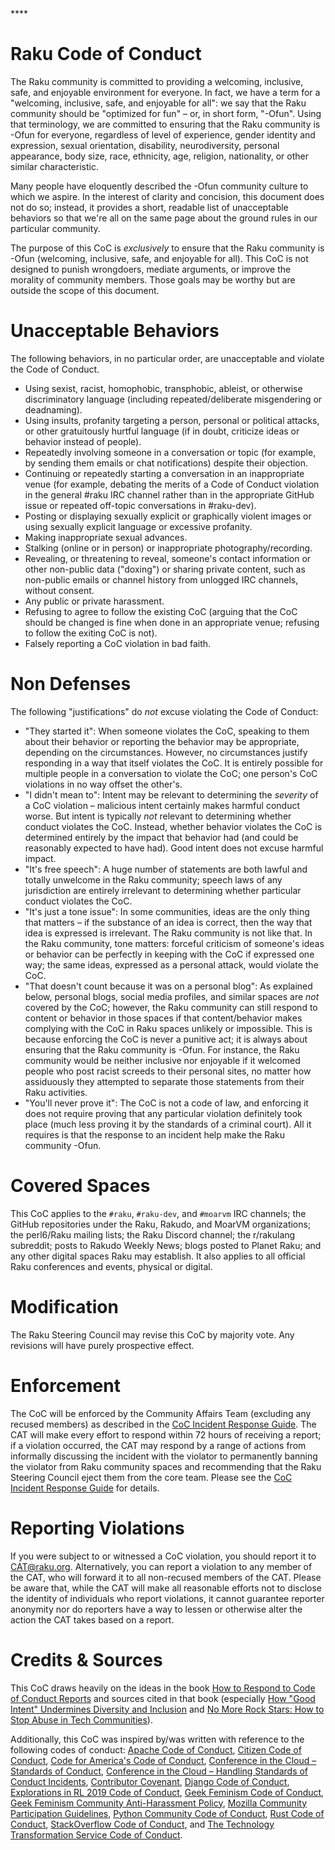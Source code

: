 <!-- This is a copy created for the sole purpose of being rendered -->
<!-- correctly on the web, which didn't happen with the other file, -->
<!-- for some reasons I can't really fathom -->****

Raku Code of Conduct
====================

The Raku community is committed to providing a welcoming, inclusive,
safe, and enjoyable environment for everyone.  In fact, we have a term
for a "welcoming, inclusive, safe, and enjoyable for all": we say that
the Raku community should be "optimized for fun" – or, in short form,
"-Ofun".  Using that terminology, we are committed to ensuring that the
Raku community is -Ofun for everyone, regardless of level of experience,
gender identity and expression, sexual orientation, disability,
neurodiversity, personal appearance, body size, race, ethnicity, age,
religion, nationality, or other similar characteristic.

Many people have eloquently described the -Ofun community culture to
which we aspire.  In the interest of clarity and concision, this
document does not do so; instead, it provides a short, readable list
of unacceptable behaviors so that we're all on the same page about the
ground rules in our particular community.

The purpose of this CoC is _exclusively_ to ensure that the Raku
community is -Ofun (welcoming, inclusive, safe, and enjoyable for all).
This CoC is not designed to punish wrongdoers, mediate arguments, or
improve the morality of community members.  Those goals may be worthy
but are outside the scope of this document.

Unacceptable Behaviors
======================

The following behaviors, in no particular order, are unacceptable and
violate the Code of Conduct.

* Using sexist, racist, homophobic, transphobic, ableist, or otherwise
  discriminatory language (including repeated/deliberate misgendering or
  deadnaming).
* Using insults, profanity targeting a person, personal or political
  attacks, or other gratuitously hurtful language (if in doubt,
  criticize ideas or behavior instead of people).
* Repeatedly involving someone in a conversation or topic (for example,
  by sending them emails or chat notifications) despite their
  objection.
* Continuing or repeatedly starting a conversation in an inappropriate
  venue (for example, debating the merits of a Code of Conduct violation
  in the general #raku IRC channel rather than in the appropriate GitHub
  issue or repeated off-topic conversations in #raku-dev).
* Posting or displaying sexually explicit or graphically violent images
  or using sexually explicit language or excessive profanity.
* Making inappropriate sexual advances.
* Stalking (online or in person) or inappropriate photography/recording.
* Revealing, or threatening to reveal, someone's contact information or
  other non-public data ("doxing") or sharing private content, such as
  non-public emails or channel history from unlogged IRC channels,
  without consent.
* Any public or private harassment.
* Refusing to agree to follow the existing CoC (arguing that the CoC
  should be changed is fine when done in an appropriate venue; refusing
  to follow the exiting CoC is not).
* Falsely reporting a CoC violation in bad faith.

Non Defenses
============

The following "justifications" do _not_ excuse violating the Code of
Conduct:

* "They started it": When someone violates the CoC, speaking to them
  about their behavior or reporting the behavior may be appropriate,
  depending on the circumstances.  However, no circumstances justify
  responding in a way that itself violates the CoC.  It is entirely
  possible for multiple people in a conversation to violate the CoC;
  one person's CoC violations in no way offset the other's.
* "I didn't mean to": Intent may be relevant to determining the
  _severity_ of a CoC violation – malicious intent certainly makes
  harmful conduct worse.  But intent is typically _not_ relevant to
  determining whether conduct violates the CoC.  Instead, whether
  behavior violates the CoC is determined entirely by the impact that
  behavior had (and could be reasonably expected to have had).  Good
  intent does not excuse harmful impact.
* "It's free speech": A huge number of statements are both lawful and
  totally unwelcome in the Raku community; speech laws of any
  jurisdiction are entirely irrelevant to determining whether particular
  conduct violates the CoC.
* "It's just a tone issue": In some communities, ideas are the only
  thing that matters – if the substance of an idea is correct, then the
  way that idea is expressed is irrelevant.  The Raku community is not
  like that.  In the Raku community, tone matters: forceful criticism of
  someone's ideas or behavior can be perfectly in keeping with the CoC
  if expressed one way; the same ideas, expressed as a personal attack,
  would violate the CoC.
* "That doesn't count because it was on a personal blog": As explained
  below, personal blogs, social media profiles, and similar spaces are
  _not_ covered by the CoC; however, the Raku community can still respond
  to content or behavior in those spaces if that content/behavior makes
  complying with the CoC in Raku spaces unlikely or impossible.  This is
  because enforcing the CoC is never a punitive act; it is always about
  ensuring that the Raku community is -Ofun.  For instance, the Raku
  community would be neither inclusive nor enjoyable if it welcomed
  people who post racist screeds to their personal sites, no matter how
  assiduously they attempted to separate those statements from their
  Raku activities.
* "You'll never prove it": The CoC is not a code of law, and enforcing
  it does not require proving that any particular violation definitely
  took place (much less proving it by the standards of a criminal
  court).  All it requires is that the response to an incident help make
  the Raku community -Ofun.

Covered Spaces
==============

This CoC applies to the `#raku`, `#raku-dev`, and `#moarvm` IRC
channels; the GitHub repositories under the Raku, Rakudo, and MoarVM
organizations; the perl6/Raku mailing lists; the Raku Discord channel;
the r/rakulang subreddit; posts to Rakudo Weekly News; blogs posted to
Planet Raku; and any other digital spaces Raku may establish.  It also
applies to all official Raku conferences and events, physical or
digital.

Modification
============
The Raku Steering Council may revise this CoC by majority vote.  Any
revisions will have purely prospective effect.

Enforcement
===========

The CoC will be enforced by the Community Affairs Team (excluding any
recused members) as described in the [CoC Incident Response
Guide](./coc_incident_response_guide.md).  The CAT will make every
effort to respond within 72 hours of receiving a report; if a violation
occurred, the CAT may respond by a range of actions from informally
discussing the incident with the violator to permanently banning the
violator from Raku community spaces and recommending that the Raku
Steering Council eject them from the core team.  Please see the [CoC
Incident Response
Guide](./coc_incident_response_guide.md#allowed-responses) for details.

Reporting Violations
====================

If you were subject to or witnessed a CoC violation, you should report
it to CAT@raku.org.  Alternatively, you can report a violation to any
member of the CAT, who will forward it to all non-recused members of the
CAT.  Please be aware that, while the CAT will make all reasonable
efforts not to disclose the identity of individuals who report
violations, it cannot guarantee reporter anonymity nor do reporters have
a way to lessen or otherwise alter the action the CAT takes based on a
report.

Credits & Sources
=================

This CoC draws heavily on the ideas in the book [How to Respond to Code
of Conduct Reports](https://frameshiftconsulting.com/code-of-conduct-book/) and
sources cited in that book (especially [How "Good Intent" Undermines
Diversity and Inclusion](https://thebias.com/2017/09/26/how-good-intent-undermines-diversity-and-inclusion/)
and [No More Rock Stars: How to Stop Abuse in Tech
Communities](https://hypatia.ca/2016/06/21/no-more-rock-stars/)).

Additionally, this CoC was inspired by/was written with reference to the following codes of
conduct:
[Apache Code of Conduct](https://www.apache.org/foundation/policies/conduct.html),
[Citizen Code of Conduct](https://github.com/stumpsyn/policies/blob/master/citizen_code_of_conduct.md),
[Code for America's Code of Conduct](https://github.com/codeforamerica/codeofconduct/blob/master/code-of-conduct-en.md),
[Conference in the Cloud – Standards of Conduct](https://perlconference.us/tpc-2020-cloud/standards-of-conduct/),
[Conference in the Cloud – Handling Standards of Conduct Incidents](https://perlconference.us/tpc-2020-cloud/handling-standards-of-conduct-incidents/),
[Contributor Covenant](https://www.contributor-covenant.org/version/2/0/code_of_conduct/),
[Django Code of Conduct](https://www.djangoproject.com/conduct/),
[Explorations in RL 2019 Code of Conduct](https://sites.google.com/view/erl-2019/code-of-conduct),
[Geek Feminism Code of Conduct](https://geekfeminismdotorg.wordpress.com/about/code-of-conduct/),
[Geek Feminism Community Anti-Harassment Policy](https://geekfeminism.wikia.org/wiki/Community_anti-harassment/Policy),
[Mozilla Community Participation Guidelines](https://www.mozilla.org/en-US/about/governance/policies/participation/),
[Python Community Code of Conduct](https://www.python.org/psf/conduct/),
[Rust Code of Conduct](https://www.rust-lang.org/policies/code-of-conduct),
[StackOverflow Code of Conduct](https://stackoverflow.com/conduct),
and
[The Technology Transformation Service Code of Conduct](https://github.com/18F/code-of-conduct/blob/master/code-of-conduct.md).
